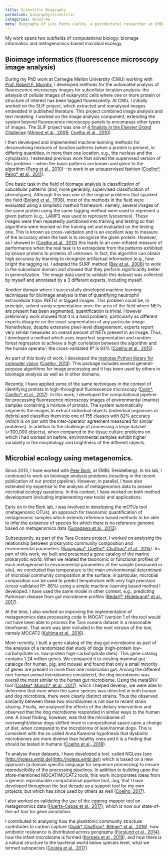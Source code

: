 ```yaml
---
title: Scientific Biography
permalink: biography/scientific
categories: about-me
meta: Biography of Luis Pedro Coelho, a postdoctoral researcher at EMBL.
---
```


My work spans two subfields of computational biology: biomage informatics and
metagenomics-based microbial ecology.

## Bioimage informatics (fluorescence microscopy image analysis)

During my PhD work at Carnegie Mellon University (CMU) working with [Prof.
Robert F.  Murphy](https://www.andrew.cmu.edu/user/murphy/), I developed
methods for the automated analysis of fluorescence microscopy images for
subcellular location analysis: the analysis of cellular images of eukaryotic
cells where one or more protein or structure of interest has been tagged
fluorescently.  At CMU, I initially worked on the SLIF project, which extracted
and reanalysed images embedded in published literature.  This project combined
image analysis and text modeling. I worked on the image analysis component,
extending the system beyond fluorescence microscopy panels to encompass other
types of images. The SLIF project was one of [4 finalists in the Elsevier Grand
Challenge](https://www.elsevier.com/about/press-releases/corporate/finalists-announced-in-the-elsevier-grand-challenge)
([Ahmed et al., 2009](http://dx.doi.org/10.1016/j.websem.2010.04.002); [Coelho
et al., 2010](https://link.springer.com/chapter/10.1007/978-3-642-13131-8_4)).


I then developed and implemented machine learning methods for deconvolving
mixtures of location patterns (when a protein is present, in differing
quantities, in more than one location, e.g., the nucleus and the cytoplasm). I
extended previous work that solved the supervised version of this problem —when
the basis patterns are known and given to the algorithm ([Peng et al.,
2010](http://www.pnas.org/content/107/7/2944.short))—to work in an unsupervised
fashion ([Coelho*, Peng*, et al., 2011](http://bioinformatics.oxfordjournals.org/cgi/content/abstract/26/12/i7)).

One basic task in the field of biomage analysis is classification of
subcellular patterns (and, more generally, supervised classification of
phenotypes). Although this was one of the original problems that sparked the
field ([Boland et al., 1998](https://www.ncbi.nlm.nih.gov/pubmed/9822349)),
most of the methods in the field were evaluated using a simplistic method
framework: namely, several images of the same protein using the same tagging
method were used to represent a given pattern (e.g., LAMP2 was used to
represent lysosomes). These images were then repeatedly partitioned into
training and testing so that algorithms were learned on the training set and
evaluated on the testing one. This is known as cross-validation and is an
excellent way to measure of the accuracy when the task is to recognize the
given protein. However, as I showed in ([Coelho et al.,
2013](http://dx.doi.org/10.1093/bioinformatics/btt392)) this leads to an
over-inflated measure of performance when the real task
is to extrapolate from the patterns exhibited by known proteins to proteins of
unknown. In fact, the algorithm can obtain high accuracy by learning to
recognize artifactual information (e.g., how bright the tagging is). I adapted
the SURF method ([Bay et al.,
2006](https://link.springer.com/chapter/10.1007/11744023_32)) to work in the
subcellular domain and showed that they perform significantly better in
generalization. The image data used to validate this dataset was collected by
myself and annotated by a 3 different experts, including myself.


Another domain where I successfully developed machine learning techniques for
bioimage analysis is that of quantifying neutrophil extracellular traps (NETs)
in tagged images. This problem could be, in principle, solved using
segmentation: once the area of the field where NETs are present has been
segmented, quantification is trivial. However preliminary work showed that it
is a hard problem; particularly as different experts disagree on the exact
segmentation of any particular image. Nonetheless, despite extensive
pixel-level disagreement, experts report very similar measures on overall
amount of NETs present in an image. Thus, I developed a method which uses
imperfect segmentation and random forest regression to achieve a high
correlation between the algorithm and the human operator; the cross-validated
R² is 93% ([Coelho et al.,
2015](http://doi.org/10.1093/bioinformatics/btv156)).

As part of this body of work, I developed the [mahotas Python library for
computer vision](https://mahotas.readthedocs.io) ([Coelho,
2013](http://dx.doi.org/10.5334/jors.ac)). This package includes several
general-purpose algorithms for image processing and it has been used by others
in bioimage analysis as well as in other domains.

Recently, I have applied some of the same techniques in the context of
identifying protists in high-throughput fluorescence microscopy ([Colin\*,
Coelho\*, et al., 2017](http://doi.org/10.7554/eLife.26066.001)). In this work,
I developed the computational pipeline for processing fluorescence microscopy
images of environmental (marine) samples containing a mixture of protists. The
system automatically segments the images to extract individual objects
(individual organisms or debris) and classifies them into one of 155 classes
with 82% accuracy (which is on par with the inter-operator agreement measured
for similar problems). In addition to the challenge of processing a large
dataset (>300,000 objects), when compared to the tissue culture problems on
which I had worked on before, environmental samples exhibit higher variability
in the morphology and brightness of the different objects.

## Microbial ecology using metagenomics.

Since 2013, I have worked with [Peer
Bork](https://www.embl.de/research/units/scb/bork/), at EMBL (Heidelberg). In
his lab, I continued to work on bioimage analysis problems (resulting in the
recent publication of our protist pipeline). However, in parallel, I have also
extended my expertise to the analysis of metagenomics data to answer microbial
ecology questions. In this context, I have worked on both method development
(including implementing new tools) and applications.

Early on in the Bork lab, I was involved in developing the mOTUs tool
(metagenomic OTUs), an approach for taxonomic quantification of metagenomic
samples which extends reference based methods to be able to infer the existence
of species for which there is no reference genome based on metagenomics data
([Sunagawa et al., 2013](http://dx.doi.org/10.1038/nmeth.2693)).

Subsequently, as part of the Tara Oceans project, I worked on analysing the
relationship between prokaryotic community composition and environmental
parameters ([Sunagawa\*, Coelho\*, Chaffron\* et al.,
2015](http://doi.org/10.1126/science.1261359)). As part of this work, we built
and presented a gene catalog of the marine prokaryotic world. When we related
the taxonomic or functional profiles of each metagenome to environmental
parameters of the sample (measured in situ), we concluded that
temperature is the main environmental determinant of microbial community
composition at the surface: in particular, microbial composition can be used to
predict temperature with very high precision (cross-validated R²: 86%) using a
simple machine-learning based method I developed. I have used the same model in
other context, e.g., predicting Parkinson disease from gut microbiome profiles
([Bedarf\*, Hildebrand\* et al.,
2017](https://doi.org/10.1186/s13073-017-0428-y)).

At the time, I also worked on improving the implementation of metagenomics data
processing code in MOCAT (version 1 of the tool would not have been able to
process the Tara oceans dataset in a reasonable timeframe). That work was later
included in the next version of the tool, namely MOCAT2 ([Kultima et al.,
2016](http://doi.org/10.1093/bioinformatics/btw183)).

More recently, I built a gene catalog of the dog gut microbiome as part of the
analysis of a randomized diet study of dogs (high-protein low-carbohydrate vs.
low-protein high-carbohydrate diets). This gene catalog contains 1.24 million
genes. We compared it to existing mammal gut catalogs (for human, pig, and
mouse) and found that only a small minority of genes are present in more than
one mammalian gut. Among the different non-human animal microbiomes considered,
the dog microbiome was overall the most similar to the human gut microbiome.
Using the metaSNV tool ([Costea\*, Munch\*, et al.,
2017](https://doi.org/10.1371/journal.pone.0182392)), which I helped develop,
we were able to determine that even when the same species was detected in both
human and dog microbiota, there were clearly distinct strains. Thus the
observed similarity between these two microbiomes is not due to recent strain
sharing. Finally, we analysed the effects of the dietary intervention and
observed that the dog microbiome responded in similar ways to the human one. A
novel finding, however, was that the microbiome of overweight/obese dogs
shifted more in compositional space upon a change of diet, when compared to the
microbiome of lean/normal dogs. This is consistent with the so called Anna
Karenina hypothesis that dysbiotic microbiomes are more diverse than healthy
ones and it is a finding that should be tested in humans ([Coelho et al.,
2018](https://doi.org/10.1186/s40168-018-0450-3)).

To analyse these datasets, I have developed a tool, called NGLess (see
[http://ngless.embl.de](http://ngless.embl.de)) which is based on a new
approach (a domain specific language for sequence processing) to ensure
reproducibility of the processing pipelines. In addition to building upon the
afore-mentioned MOCAT/MOCAT2 tools, this work incorporates ideas from a generic
reproducible computational pipeline tool, Jug, that I have developed throughout
the last decade as a support tool for my own projects, but which has since used
by others as well ([Coelho, 2017](http://doi.org/10.5334/jors.161)).

I also worked on validating the use of the eggnog-mapper tool on metagenomics
data ([Huerta-Cepas et al., 2017](https://doi.org/10.1093/molbev/msx148)),
which is now our state-of-the-art tool for gene annotation.

I contributed to analysing how the planktonic community structure contributes
to carbon capture ([Guidi\*, Chaffron\*, Bittner\* et al.,
2016](http://doi.org/10.1038/nature16942)), how antibiotic resistance is
distributed across geography ([Forslund et al.,
2014](http://doi.org/10.1002/bies.201300143)), how the infant microbiome is
formed ([Korpela et al., 2018](https://doi.org/10.1101/gr.233940.117)), and how
there is a natural structure to the bacterial world below species level, what
we termed subspecies ([Costea et al.,
2017](http://doi.org/10.15252/msb.20177589)).

